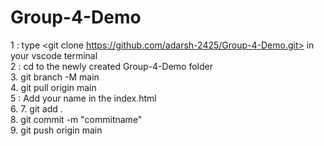 # Group-4-Demo

1 : type <git clone https://github.com/adarsh-2425/Group-4-Demo.git> in your vscode terminal  
2 : cd to the newly created Group-4-Demo folder <br />
3.  git branch -M main <br />
4. git pull origin main <br />
5 : Add your name in the index.html <br />
6. 
7. git add . <br />
8. git commit -m "commitname" <br />
9. git push origin main






    
